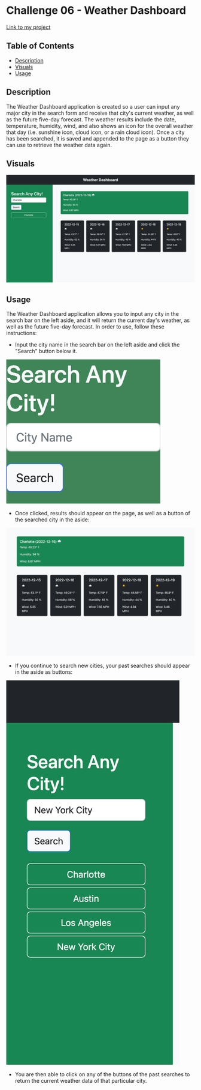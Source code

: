 # Challenge 06 - Weather Dashboard

[Link to my project]()

## Table of Contents
- [Description](#Description)
- [Visuals](#Visuals)
- [Usage](#Usage)

## Description

The Weather Dashboard application is created so a user can input any major city in the search form and receive that city's current weather, as well as the future five-day forecast. The weather results include the date, temperature, humidity, wind, and also shows an icon for the overall weather that day (i.e. sunshine icon, cloud icon, or a rain cloud icon). Once a city has been searched, it is saved and appended to the page as a button they can use to retrieve the weather data again.

## Visuals

![Image of the deployed application](./assets/images/main-page.png)

## Usage

The Weather Dashboard application allows you to input any city in the search bar on the left aside, and it will return the current day's weather, as well as the future five-day forecast. In order to use, follow these instructions:

- Input the city name in the search bar on the left aside and click the "Search" button below it.

![Image of the search form](./assets/images/search-input.png)

- Once clicked, results should appear on the page, as well as a button of the searched city in the aside:

![Image of the search results](./assets/images/search-results.png)

- If you continue to search new cities, your past searches should appear in the aside as buttons:

![Image of the past search buttons](./assets/images/aside-past-searches.png)

- You are then able to click on any of the buttons of the past searches to return the current weather data of that particular city.
